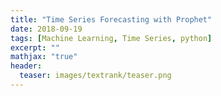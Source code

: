 ```yaml
---
title: "Time Series Forecasting with Prophet"
date: 2018-09-19
tags: [Machine Learning, Time Series, python]
excerpt: ""
mathjax: "true"
header:
  teaser: images/textrank/teaser.png
---
```

